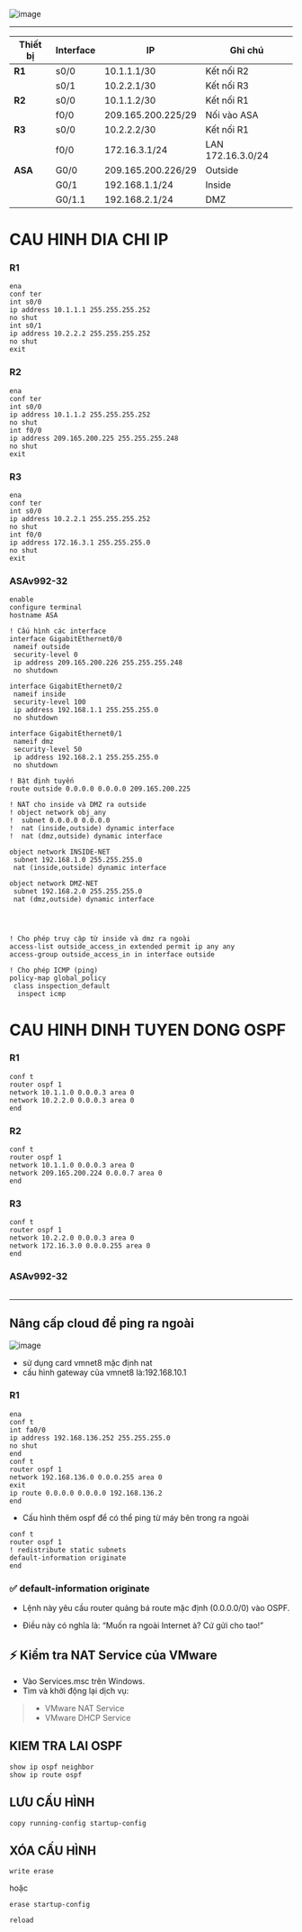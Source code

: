 ![image](https://github.com/user-attachments/assets/6f8b9842-399d-46d8-9e4e-b5e55005134e)

---
| Thiết bị | Interface | IP                 | Ghi chú           |
| -------- | --------- | ------------------ | ----------------- |
| **R1**   | s0/0      | 10.1.1.1/30        | Kết nối R2        |
|          | s0/1      | 10.2.2.1/30        | Kết nối R3        |
| **R2**   | s0/0      | 10.1.1.2/30        | Kết nối R1        |
|          | f0/0      | 209.165.200.225/29 | Nối vào ASA       |
| **R3**   | s0/0      | 10.2.2.2/30        | Kết nối R1        |
|          | f0/0      | 172.16.3.1/24      | LAN 172.16.3.0/24 |
| **ASA**  | G0/0      | 209.165.200.226/29 | Outside           |
|          | G0/1      | 192.168.1.1/24     | Inside            |
|          | G0/1.1    | 192.168.2.1/24     | DMZ               |

# CAU HINH DIA CHI IP
### R1
```
ena
conf ter
int s0/0
ip address 10.1.1.1 255.255.255.252
no shut
int s0/1
ip address 10.2.2.2 255.255.255.252
no shut
exit
```
### R2
```
ena
conf ter
int s0/0
ip address 10.1.1.2 255.255.255.252
no shut
int f0/0
ip address 209.165.200.225 255.255.255.248
no shut
exit
```
### R3
```
ena
conf ter
int s0/0
ip address 10.2.2.1 255.255.255.252
no shut
int f0/0
ip address 172.16.3.1 255.255.255.0
no shut
exit
```
### ASAv992-32
```
enable
configure terminal
hostname ASA

! Cấu hình các interface
interface GigabitEthernet0/0
 nameif outside
 security-level 0
 ip address 209.165.200.226 255.255.255.248
 no shutdown

interface GigabitEthernet0/2
 nameif inside
 security-level 100
 ip address 192.168.1.1 255.255.255.0
 no shutdown

interface GigabitEthernet0/1
 nameif dmz
 security-level 50
 ip address 192.168.2.1 255.255.255.0
 no shutdown

! Bật định tuyến
route outside 0.0.0.0 0.0.0.0 209.165.200.225

! NAT cho inside và DMZ ra outside
! object network obj_any
!  subnet 0.0.0.0 0.0.0.0
!  nat (inside,outside) dynamic interface
!  nat (dmz,outside) dynamic interface

object network INSIDE-NET
 subnet 192.168.1.0 255.255.255.0
 nat (inside,outside) dynamic interface

object network DMZ-NET
 subnet 192.168.2.0 255.255.255.0
 nat (dmz,outside) dynamic interface




! Cho phép truy cập từ inside và dmz ra ngoài
access-list outside_access_in extended permit ip any any
access-group outside_access_in in interface outside

! Cho phép ICMP (ping)
policy-map global_policy
 class inspection_default
  inspect icmp

```
# CAU HINH DINH TUYEN DONG OSPF
### R1
```
conf t
router ospf 1
network 10.1.1.0 0.0.0.3 area 0
network 10.2.2.0 0.0.0.3 area 0
end
```
### R2
```
conf t
router ospf 1
network 10.1.1.0 0.0.0.3 area 0
network 209.165.200.224 0.0.0.7 area 0
end
```
### R3
```
conf t
router ospf 1
network 10.2.2.0 0.0.0.3 area 0
network 172.16.3.0 0.0.0.255 area 0
end
```
### ASAv992-32
```

```
******************************************************
## Nâng cấp cloud để ping ra ngoài
![image](https://github.com/user-attachments/assets/66ab6196-b6d9-450e-8d91-6dc6e7d39276)
- sử dụng card vmnet8 mặc định nat
 - cấu hình gateway của vmnet8 là:192.168.10.1
### R1
```
ena
conf t
int fa0/0
ip address 192.168.136.252 255.255.255.0
no shut
end
conf t
router ospf 1
network 192.168.136.0 0.0.0.255 area 0
exit
ip route 0.0.0.0 0.0.0.0 192.168.136.2
end
```
- Cấu hình thêm ospf để có thể ping từ máy bên trong ra ngoài
```
conf t
router ospf 1
! redistribute static subnets
default-information originate
end
```
### ✅ default-information originate

- Lệnh này yêu cầu router quảng bá route mặc định (0.0.0.0/0) vào OSPF.

- Điều này có nghĩa là: “Muốn ra ngoài Internet à? Cứ gửi cho tao!”

## ⚡ Kiểm tra NAT Service của VMware
- Vào Services.msc trên Windows.
- Tìm và khởi động lại dịch vụ:

> - VMware NAT Service
> - VMware DHCP Service
## KIEM TRA LAI OSPF
```
show ip ospf neighbor
show ip route ospf
```
## LƯU CẤU HÌNH

```
copy running-config startup-config
```
## XÓA CẤU HÌNH
```
write erase
```
hoặc
```
erase startup-config
```
```
reload
```

